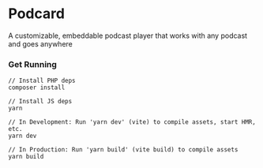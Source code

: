 # Podcard
A customizable, embeddable podcast player that works with any podcast and goes anywhere

### Get Running
```
// Install PHP deps
composer install

// Install JS deps
yarn

// In Development: Run 'yarn dev' (vite) to compile assets, start HMR, etc.
yarn dev

// In Production: Run 'yarn build' (vite build) to compile assets
yarn build
```